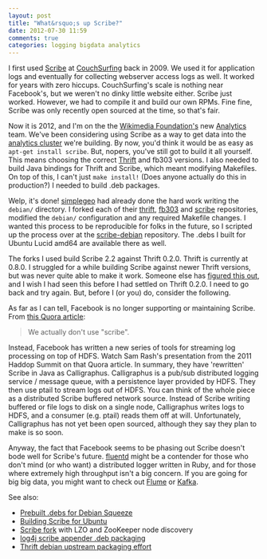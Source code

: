 ```yaml
---
layout: post
title: "What&rsquo;s up Scribe?"
date: 2012-07-30 11:59
comments: true
categories: logging bigdata analytics
---
```



I first used [Scribe](https://github.com/facebook/scribe) at [CouchSurfing](http://www.couchsurfing.org) back in 2009.  We used it for application logs and eventually for collecting webserver access logs as well.  It worked for years with zero hiccups.  CouchSurfing's scale is nothing near Facebook's, but we weren't no dinky little website either.  Scribe just worked.  However, we had to compile it and build our own RPMs.  Fine fine, Scribe was only recently open sourced at the time, so that's fair.  

Now it is 2012, and I'm on the the [Wikimedia Foundation's](http://wikimediafoundation.org/wiki/Home) new [Analytics](https://blog.wikimedia.org/2012/07/25/meet-the-analytics-team/) team.  We've been considering using Scribe as a way to get data into the [analytics cluster](http://www.mediawiki.org/wiki/Analytics/Kraken) we're building.  By now, you'd think it would be as easy as `apt-get install scribe`.  But, nopers, you've still got to build it all yourself.  This means choosing the correct [Thrift](http://thrift.apache.org/) and fb303 versions.  I also needed to build Java bindings for Thrift and Scribe, which meant modifying Makefiles.  On top of this, I can't just `make install!` (Does anyone actually do this in production?)  I needed to build .deb packages.  

Welp, it's done!  [simplegeo](https://github.com/simplegeo) had already done the hard work writing the `debian/` directory.  I forked each of their [thrift](https://github.com/wmf-analytics/thrift), [fb303](https://github.com/wmf-analytics/thrift-fb303) and [scribe](https://github.com/wmf-analytics/scribe) repositories, modified the `debian/` configuration and any required Makefile changes.  I wanted this process to be reproducible for folks in the future, so I scripted up the process over at the [scribe-debian](https://github.com/wmf-analytics/scribe-debian) repository.  The .debs I built for Ubuntu Lucid amd64 are available there as well.  

The forks I used build Scribe 2.2 against Thrift 0.2.0.  Thrift is currently at 0.8.0.  I struggled for a while building Scribe against newer Thrift versions, but was never quite able to make it work.  Someone else has [figured this out](http://ycavatars.blogspot.com/2012/05/build-scribe-on-ubuntu-1204.html), and I wish I had seen this before I had settled on Thrift 0.2.0.  I need to go back and try again.  But, before I (or you) do, consider the following.

As far as I can tell, Facebook is no longer supporting or maintaining Scribe.  From [this Quora article](http://www.quora.com/Why-did-Facebook-develop-Puma-pTail-instead-of-using-existing-ones-like-Flume):
> We actually don't use "scribe".

Instead, Facebook has written a new series of tools for streaming log processing on top of HDFS.  Watch Sam Rash's presentation from the 2011 Haddop Summit on that Quora article.  In summary, they have 'rewritten' Scribe in Java as Calligraphus.  Calligraphus is a pub/sub distributed logging service / message queue, with a persistence layer provided by HDFS.  They then use ptail to stream logs out of HDFS.  You can think of the whole piece as a distributed Scribe buffered network source.  Instead of Scribe writing buffered or file logs to disk on a single node, Calligraphus writes logs to HDFS, and a consumer (e.g. ptail) reads them off at will.  Unfortunately, Calligraphus has not yet been open sourced, although they say they plan to make is so soon.

Anyway, the fact that Facebook seems to be phasing out Scribe doesn't bode well for Scribe's future.  [fluentd](http://fluentd.org/) might be a contender for those who don't mind (or who want) a distributed logger written in Ruby, and for those where extremely high throughput isn't a big concern.  If you are going for big big data, you might want to check out [Flume](https://cwiki.apache.org/FLUME/) or [Kafka](http://incubator.apache.org/kafka/).

See also:

* [Prebuilt .debs for Debian Squeeze](http://sandrotosi.blogspot.gr/2010/10/scribe-thrift-for-debian-squeeze.html)
* [Building Scribe for Ubuntu](http://ycavatars.blogspot.com/2012/05/build-scribe-on-ubuntu-1204.html)
* [Scribe fork](https://github.com/traviscrawford/scribe) with LZO and ZooKeeper node discovery
* [log4j scribe appender .deb packaging](https://github.com/wmf-analytics/log4j-scribe-appender)
* [Thrift debian upstream packaging effort](http://bugs.debian.org/cgi-bin/bugreport.cgi?bug=648451)
